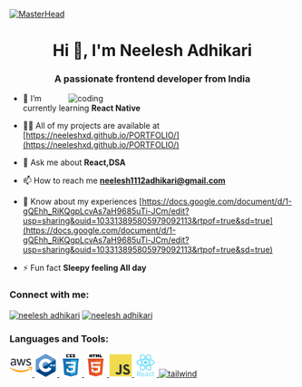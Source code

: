 [![MasterHead](https://user-images.githubusercontent.com/90236635/232446433-d5540fa2-fe28-4bb8-b929-cdb51fe61336.gif)](https://neelshxd.io)
<h1 align="center">Hi 👋, I'm Neelesh Adhikari</h1>
<h3 align="center">A passionate frontend developer from India</h3>
<img align="right"alt="coding" width="400" src="https://i.gifer.com/3AyY.gif">

- 🌱 I’m currently learning **React Native**

- 👨‍💻 All of my projects are available at [https://neeleshxd.github.io/PORTFOLIO/](https://neeleshxd.github.io/PORTFOLIO/)

- 💬 Ask me about **React,DSA**

- 📫 How to reach me **neelesh1112adhikari@gmail.com**

- 📄 Know about my experiences [https://docs.google.com/document/d/1-gQEhh_RiKQgpLcvAs7aH9685uTi-JCm/edit?usp=sharing&ouid=103313895805979092113&rtpof=true&sd=true](https://docs.google.com/document/d/1-gQEhh_RiKQgpLcvAs7aH9685uTi-JCm/edit?usp=sharing&ouid=103313895805979092113&rtpof=true&sd=true)

- ⚡ Fun fact **Sleepy feeling All day**

<h3 align="left">Connect with me:</h3>
<p align="left">
<a href="https://linkedin.com/in/neelesh adhikari" target="blank"><img align="center" src="https://raw.githubusercontent.com/rahuldkjain/github-profile-readme-generator/master/src/images/icons/Social/linked-in-alt.svg" alt="neelesh adhikari" height="30" width="40" /></a>
<a href="https://www.leetcode.com/neelesh adhikari" target="blank"><img align="center" src="https://raw.githubusercontent.com/rahuldkjain/github-profile-readme-generator/master/src/images/icons/Social/leet-code.svg" alt="neelesh adhikari" height="30" width="40" /></a>
</p>

<h3 align="left">Languages and Tools:</h3>
<p align="left"> <a href="https://aws.amazon.com" target="_blank" rel="noreferrer"> <img src="https://raw.githubusercontent.com/devicons/devicon/master/icons/amazonwebservices/amazonwebservices-original-wordmark.svg" alt="aws" width="40" height="40"/> </a> <a href="https://www.w3schools.com/cpp/" target="_blank" rel="noreferrer"> <img src="https://raw.githubusercontent.com/devicons/devicon/master/icons/cplusplus/cplusplus-original.svg" alt="cplusplus" width="40" height="40"/> </a> <a href="https://www.w3schools.com/css/" target="_blank" rel="noreferrer"> <img src="https://raw.githubusercontent.com/devicons/devicon/master/icons/css3/css3-original-wordmark.svg" alt="css3" width="40" height="40"/> </a> <a href="https://www.w3.org/html/" target="_blank" rel="noreferrer"> <img src="https://raw.githubusercontent.com/devicons/devicon/master/icons/html5/html5-original-wordmark.svg" alt="html5" width="40" height="40"/> </a> <a href="https://developer.mozilla.org/en-US/docs/Web/JavaScript" target="_blank" rel="noreferrer"> <img src="https://raw.githubusercontent.com/devicons/devicon/master/icons/javascript/javascript-original.svg" alt="javascript" width="40" height="40"/> </a> <a href="https://reactjs.org/" target="_blank" rel="noreferrer"> <img src="https://raw.githubusercontent.com/devicons/devicon/master/icons/react/react-original-wordmark.svg" alt="react" width="40" height="40"/> </a> <a href="https://tailwindcss.com/" target="_blank" rel="noreferrer"> <img src="https://www.vectorlogo.zone/logos/tailwindcss/tailwindcss-icon.svg" alt="tailwind" width="40" height="40"/> </a> </p>
